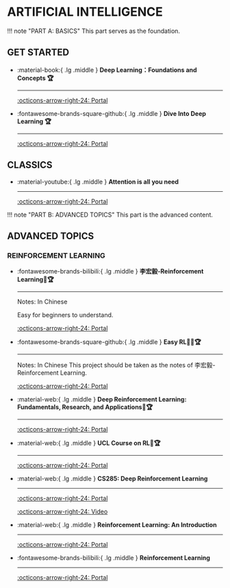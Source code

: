 # __ARTIFICIAL INTELLIGENCE__

!!! note "PART A: BASICS"
    This part serves as the foundation.

## __GET STARTED__

<div class="grid cards" markdown>

-  :material-book:{ .lg .middle } __Deep Learning：Foundations and Concepts 🏆__

    ---

    [:octicons-arrow-right-24: <a href="https://www.bishopbook.com/" target="_blank"> Portal </a>](#)

-   :fontawesome-brands-square-github:{ .lg .middle } __Dive Into Deep Learning 🏆__

    --- 

    [:octicons-arrow-right-24: <a href="https://d2l.ai/" target="_blank"> Portal </a>](#) 

</div>

## __CLASSICS__

<div class="grid cards" markdown>

-   :material-youtube:{ .lg .middle } __Attention is all you need__ 

    ---


    [:octicons-arrow-right-24: <a href="https://www.youtube.com/watch?v=nzqlFIcCSWQ" target="_blank"> Portal </a>](#)

</div>

!!! note "PART B: ADVANCED TOPICS"
    This part is the advanced content.

## __ADVANCED TOPICS__

### __REINFORCEMENT LEARNING__

<div class="grid cards" markdown>

-   :fontawesome-brands-bilibili:{ .lg .middle } __李宏毅-Reinforcement Learning🎯🏆__ 

    ---

    Notes: In Chinese

    Easy for beginners to understand.

    [:octicons-arrow-right-24: <a href="https://www.bilibili.com/video/BV1XP4y1d7Bk/?spm_id_from=333.337.search-card.all.click&vd_source=5a427660f0337fedc22d4803661d493f" target="_blank"> Portal </a>](#)

-   :fontawesome-brands-square-github:{ .lg .middle } __Easy RL🎯✅🏆__ 

    ---

    Notes: In Chinese
    This project should be taken as the notes of 李宏毅-Reinforcement Learning.

    [:octicons-arrow-right-24: <a href="https://datawhalechina.github.io/easy-rl/#/" target="_blank"> Portal </a>](#)

-   :material-web:{ .lg .middle } __Deep Reinforcement Learning: Fundamentals, Research, and Applications🎯🏆__ 

    ---

    [:octicons-arrow-right-24: <a href="https://deepreinforcementlearningbook.org/" target="_blank"> Portal </a>](#)

-   :material-web:{ .lg .middle } __UCL Course on RL🎯🏆__ 

    ---

    [:octicons-arrow-right-24: <a href="https://www.davidsilver.uk/teaching/" target="_blank"> Portal </a>](#)

-   :material-web:{ .lg .middle } __CS285: Deep Reinforcement Learning__ 

    ---


    [:octicons-arrow-right-24: <a href="http://rail.eecs.berkeley.edu/deeprlcourse/" target="_blank"> Portal </a>](#)

    [:octicons-arrow-right-24: <a href="https://www.youtube.com/playlist?list=PL_iWQOsE6TfX7MaC6C3HcdOf1g337dlC9" target="_blank"> Video </a>](#)

-   :material-web:{ .lg .middle } __Reinforcement Learning: An Introduction__ 

    ---

    [:octicons-arrow-right-24: <a href="http://incompleteideas.net/book/RLbook2018.pdf" target="_blank"> Portal </a>](#)

-   :fontawesome-brands-bilibili:{ .lg .middle } __Reinforcement Learning__ 

    ---


    [:octicons-arrow-right-24: <a href="https://space.bilibili.com/59807853/channel/collectiondetail?sid=908186" target="_blank"> Portal </a>](#)

</div>













<!-- ### __FEDERATED LEARNING__

### __MULTI-AGENT SYSTEMS__

### __GRAPH NEURAL NETWORKS__

### __ONLINE LEARNING__ -->